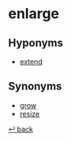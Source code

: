 # enlarge

## Hyponyms

  - [extend](extend.md)

## Synonyms

  - [grow](grow.md)
  - [resize](resize.md)

[↵ back](README.md)
